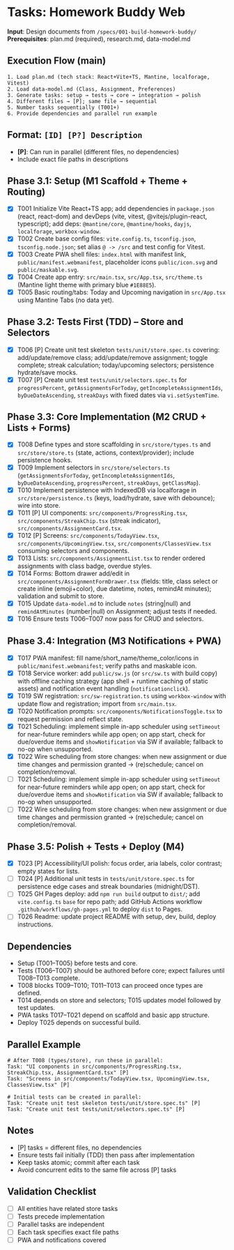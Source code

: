 # Tasks: Homework Buddy Web

**Input**: Design documents from `/specs/001-build-homework-buddy/`
**Prerequisites**: plan.md (required), research.md, data-model.md

## Execution Flow (main)
```
1. Load plan.md (tech stack: React+Vite+TS, Mantine, localforage, Vitest)
2. Load data-model.md (Class, Assignment, Preferences)
3. Generate tasks: setup → tests → core → integration → polish
4. Different files → [P]; same file → sequential
5. Number tasks sequentially (T001+)
6. Provide dependencies and parallel run example
```

## Format: `[ID] [P?] Description`
- **[P]**: Can run in parallel (different files, no dependencies)
- Include exact file paths in descriptions

## Phase 3.1: Setup (M1 Scaffold + Theme + Routing)
- [x] T001 Initialize Vite React+TS app; add dependencies in `package.json` (react, react-dom) and devDeps (vite, vitest, @vitejs/plugin-react, typescript); add deps: `@mantine/core`, `@mantine/hooks`, `dayjs`, `localforage`, `workbox-window`.
- [x] T002 Create base config files: `vite.config.ts`, `tsconfig.json`, `tsconfig.node.json`; set alias `@ -> /src` and test config for Vitest.
- [x] T003 Create PWA shell files: `index.html` with manifest link, `public/manifest.webmanifest`, placeholder icons `public/icon.svg` and `public/maskable.svg`.
- [x] T004 Create app entry: `src/main.tsx`, `src/App.tsx`, `src/theme.ts` (Mantine light theme with primary blue `#1E88E5`).
- [x] T005 Basic routing/tabs: Today and Upcoming navigation in `src/App.tsx` using Mantine Tabs (no data yet).

## Phase 3.2: Tests First (TDD) – Store and Selectors
- [x] T006 [P] Create unit test skeleton `tests/unit/store.spec.ts` covering: add/update/remove class; add/update/remove assignment; toggle complete; streak calculation; today/upcoming selectors; persistence hydrate/save mocks.
- [x] T007 [P] Create unit test `tests/unit/selectors.spec.ts` for `progressPercent`, `getAssignmentsForToday`, `getIncompleteAssignmentIds`, `byDueDateAscending`, `streakDays` with fixed dates via `vi.setSystemTime`.

## Phase 3.3: Core Implementation (M2 CRUD + Lists + Forms)
- [x] T008 Define types and store scaffolding in `src/store/types.ts` and `src/store/store.ts` (state, actions, context/provider); include persistence hooks.
- [x] T009 Implement selectors in `src/store/selectors.ts` (`getAssignmentsForToday`, `getIncompleteAssignmentIds`, `byDueDateAscending`, `progressPercent`, `streakDays`, `getClassMap`).
- [x] T010 Implement persistence with IndexedDB via localforage in `src/store/persistence.ts` (keys, load/hydrate, save with debounce); wire into store.
- [x] T011 [P] UI components: `src/components/ProgressRing.tsx`, `src/components/StreakChip.tsx` (streak indicator), `src/components/AssignmentCard.tsx`.
- [x] T012 [P] Screens: `src/components/TodayView.tsx`, `src/components/UpcomingView.tsx`, `src/components/ClassesView.tsx` consuming selectors and components.
- [x] T013 Lists: `src/components/AssignmentList.tsx` to render ordered assignments with class badge, overdue styles.
- [x] T014 Forms: Bottom drawer add/edit in `src/components/AssignmentFormDrawer.tsx` (fields: title, class select or create inline (emoji+color), due datetime, notes, remindAt minutes); validation and submit to store.
- [x] T015 Update `data-model.md` to include `notes` (string|null) and `remindAtMinutes` (number|null) on Assignment; adjust tests if needed.
- [x] T016 Ensure tests T006–T007 now pass for CRUD and selectors.

## Phase 3.4: Integration (M3 Notifications + PWA)
- [x] T017 PWA manifest: fill name/short_name/theme_color/icons in `public/manifest.webmanifest`; verify paths and maskable icon.
- [x] T018 Service worker: add `public/sw.js` (or `src/sw.ts` with build copy) with offline caching strategy (app shell + runtime caching of static assets) and notification event handling (`notificationclick`).
- [x] T019 SW registration: `src/sw-registration.ts` using `workbox-window` with update flow and registration; import from `src/main.tsx`.
- [x] T020 Notification prompts: `src/components/NotificationsToggle.tsx` to request permission and reflect state.
- [x] T021 Scheduling: implement simple in-app scheduler using `setTimeout` for near-future reminders while app open; on app start, check for due/overdue items and `showNotification` via SW if available; fallback to no-op when unsupported.
- [x] T022 Wire scheduling from store changes: when new assignment or due time changes and permission granted → (re)schedule; cancel on completion/removal.
- [ ] T021 Scheduling: implement simple in-app scheduler using `setTimeout` for near-future reminders while app open; on app start, check for due/overdue items and `showNotification` via SW if available; fallback to no-op when unsupported.
- [ ] T022 Wire scheduling from store changes: when new assignment or due time changes and permission granted → (re)schedule; cancel on completion/removal.

## Phase 3.5: Polish + Tests + Deploy (M4)
- [x] T023 [P] Accessibility/UI polish: focus order, aria labels, color contrast; empty states for lists.
- [ ] T024 [P] Additional unit tests in `tests/unit/store.spec.ts` for persistence edge cases and streak boundaries (midnight/DST).
- [ ] T025 GH Pages deploy: add `npm run build` output to `dist/`; add `vite.config.ts` `base` for repo path; add GitHub Actions workflow `.github/workflows/gh-pages.yml` to deploy `dist` to Pages.
- [ ] T026 Readme: update project README with setup, dev, build, deploy instructions.

## Dependencies
- Setup (T001–T005) before tests and core.
- Tests (T006–T007) should be authored before core; expect failures until T008–T013 complete.
- T008 blocks T009–T010; T011–T013 can proceed once types are defined.
- T014 depends on store and selectors; T015 updates model followed by test updates.
- PWA tasks T017–T021 depend on scaffold and basic app structure.
- Deploy T025 depends on successful build.

## Parallel Example
```
# After T008 (types/store), run these in parallel:
Task: "UI components in src/components/ProgressRing.tsx, StreakChip.tsx, AssignmentCard.tsx" [P]
Task: "Screens in src/components/TodayView.tsx, UpcomingView.tsx, ClassesView.tsx" [P]

# Initial tests can be created in parallel:
Task: "Create unit test skeleton tests/unit/store.spec.ts" [P]
Task: "Create unit test tests/unit/selectors.spec.ts" [P]
```

## Notes
- [P] tasks = different files, no dependencies
- Ensure tests fail initially (TDD) then pass after implementation
- Keep tasks atomic; commit after each task
- Avoid concurrent edits to the same file across [P] tasks

## Validation Checklist
- [ ] All entities have related store tasks
- [ ] Tests precede implementation
- [ ] Parallel tasks are independent
- [ ] Each task specifies exact file paths
- [ ] PWA and notifications covered
